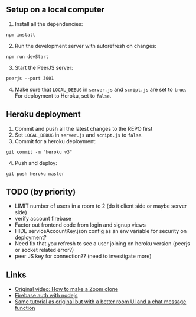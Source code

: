 ## Setup on a local computer
1. Install all the dependencies:
```
npm install
```
2. Run the development server with autorefresh on changes:
```
npm run devStart
```
3. Start the PeerJS server:
```
peerjs --port 3001
```
4. Make sure that ```LOCAL_DEBUG``` in ```server.js``` and ```script.js``` are set to ```true```. For deployment to Heroku, set to ```false```.

## Heroku deployment
1. Commit and push all the latest changes to the REPO first
2. Set ```LOCAL_DEBUG``` in ```server.js``` and ```script.js``` to ```false```.
3. Commit for a heroku deployment: 
```
git commit -m "heroku v3"
```
4. Push and deploy:
```
git push heroku master
```


## TODO (by priority)
- LIMIT number of users in a room to 2 (do it client side or maybe server side)
- verify account firebase
- Factor out frontend code from login and signup views
- HIDE serviceAccountKey.json config as an env variable for security on deployment?
- Need fix that you refresh to see a user joining on heroku version (peerjs or socket related error?)
- peer JS key for connection?? (need to investigate more)

## Links
- [Original video: How to make a Zoom clone](https://www.youtube.com/watch?v=DvlyzDZDEq4)
- [Firebase auth with nodejs](https://www.youtube.com/watch?v=kX8by4eCyG4)
- [Same tutorial as original but with a better room UI and a chat message function](https://www.youtube.com/watch?v=ZVznzY7EjuY)
